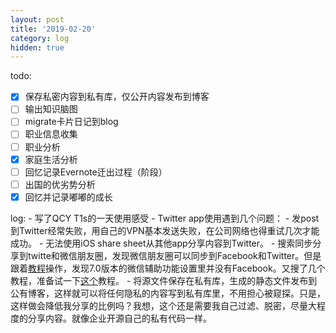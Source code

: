 ```yaml
---
layout: post
title: '2019-02-20'
category: log
hidden: true
---
```


todo:

- [x] 保存私密内容到私有库，仅公开内容发布到博客
- [ ] 输出知识脑图
- [ ] migrate卡片日记到blog
- [ ] 职业信息收集
- [ ] 职业分析
- [x] 家庭生活分析
- [ ] 回忆记录Evernote迁出过程（阶段）
- [ ] 出国的优劣势分析
- [x] 回忆并记录嘟嘟的成长

log:
	- 写了QCY T1s的一天使用感受
	- Twitter app使用遇到几个问题：
		- 发post到Twitter经常失败，用自己的VPN基本发送失败，在公司网络也得重试几次才能成功。
		- 无法使用iOS share sheet从其他app分享内容到Twitter。
	- 搜索同步分享到twitte和微信朋友圈，发现微信朋友圈可以同步到Facebook和Twitter。但是跟着[教程](https://www.135editor.com/news/20170519/329.html?https=1)操作，发现7.0版本的微信辅助功能设置里并没有Facebook。又搜了几个教程，准备试一下[这个](https://m.sohu.com/n/458443323/)教程。
	- 将源文件保存在私有库，生成的静态文件发布到公有博客，这样就可以将任何隐私的内容写到私有库里，不用担心被窥探。只是，这样做会降低我分享的比例吗？我想，这个还是需要我自己过滤、脱密，尽量大程度的分享内容。就像企业开源自己的私有代码一样。